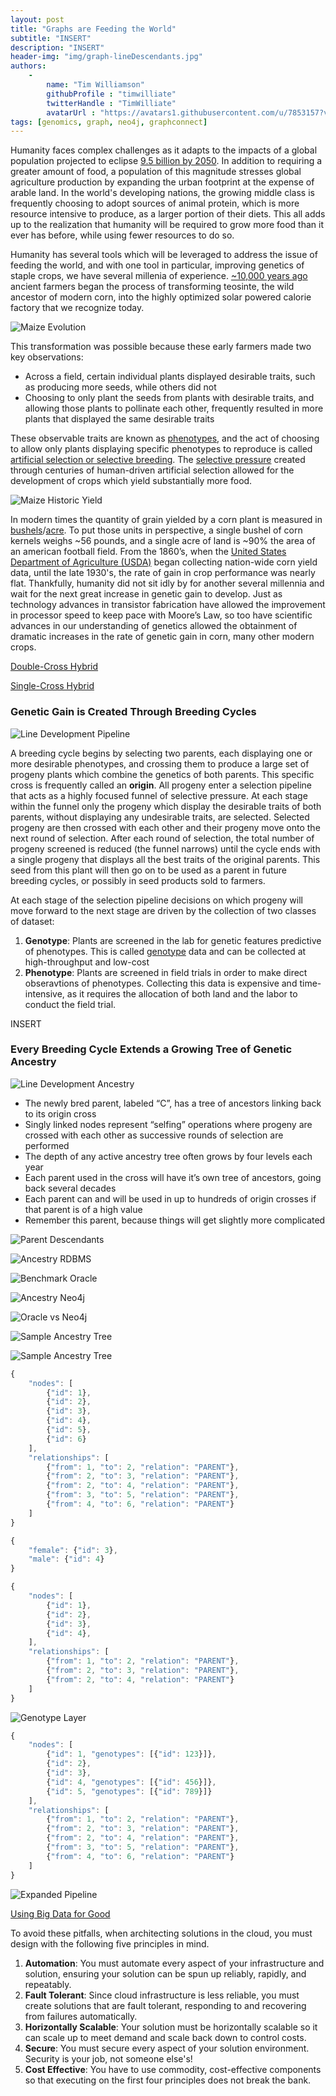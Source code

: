 ```yaml
---
layout: post
title: "Graphs are Feeding the World"
subtitle: "INSERT"
description: "INSERT"
header-img: "img/graph-lineDescendants.jpg"
authors:
    -
        name: "Tim Williamson"
        githubProfile : "timwilliate"
        twitterHandle : "TimWilliate"
        avatarUrl : "https://avatars1.githubusercontent.com/u/7853157?v=3"
tags: [genomics, graph, neo4j, graphconnect]
---
```


Humanity faces complex challenges as it adapts to the impacts of a global population projected to eclipse [9.5 billion by 2050](http://esa.un.org/unpd/wpp/). In addition to requiring a greater amount of food, a population of this magnitude stresses global agriculture production by expanding the urban footprint at the expense of arable land. In the world's developing nations, the growing middle class is frequently choosing to adopt sources of animal protein, which is more resource intensive to produce, as a larger portion of their diets. This all adds up to the realization that humanity will be required to grow more food than it ever has before, while using fewer resources to do so.

Humanity has several tools which will be leveraged to address the issue of feeding the world, and with one tool in particular, improving genetics of staple crops, we have several millenia of experience. [~10,000 years ago](http://learn.genetics.utah.edu/content/selection/corn/) ancient farmers began the process of transforming teosinte, the wild ancestor of modern corn, into the highly optimized solar powered calorie factory that we recognize today.

<img src="/img/graph-maizeEvolution.png" style="max-width: 400px;margin: 0 auto;border:none" alt = "Maize Evolution"/>

This transformation was possible because these early farmers made two key observations:

-  Across a field, certain individual plants displayed desirable traits, such as producing more seeds, while others did not
-  Choosing to only plant the seeds from plants with desirable traits, and allowing those plants to pollinate each other, frequently resulted in more plants that displayed the same desirable traits

These observable traits are known as [phenotypes](https://en.wikipedia.org/wiki/Phenotype), and the act of choosing to allow only plants displaying specific phenotypes to reproduce is called [artificial selection or selective breeding](https://en.wikipedia.org/wiki/Selective_breeding). The [selective pressure](https://en.wikipedia.org/wiki/Evolutionary_pressure) created through centuries of human-driven artificial selection allowed for the development of crops which yield substantially more food.

<img src="/img/graph-maizeHistoricYield.png" style="max-height: 400px;margin: 0 auto;border:none" alt = "Maize Historic Yield"/>

In modern times the quantity of grain yielded by a corn plant is measured in [bushels](https://en.wikipedia.org/wiki/Bushel)/[acre](https://en.wikipedia.org/wiki/Acre). To put those units in perspective, a single bushel of corn kernels weighs ~56 pounds, and a single acre of land is ~90% the area of an american football field. From the 1860’s, when the [United States Department of Agriculture (USDA)](http://www.ers.usda.gov/data-products/feed-grains-database/feed-grains-yearbook-tables.aspx) began collecting nation-wide corn yield data, until the late 1930's, the rate of gain in crop performance was nearly flat. Thankfully, humanity did not sit idly by for another several millennia and wait for the next great increase in genetic gain to develop. Just as technology advances in transistor fabrication have allowed the improvement in processor speed to keep pace with Moore’s Law, so too have scientific advances in our understanding of genetics allowed the obtainment of dramatic increases in the rate of genetic gain in corn, many other modern crops.


[Double-Cross Hybrid](http://passel.unl.edu/pages/informationmodule.php?idinformationmodule=1099683867&topicorder=5&maxto=6)

[Single-Cross Hybrid](http://passel.unl.edu/pages/informationmodule.php?idinformationmodule=1099683867&topicorder=4&maxto=9)

### **Genetic Gain is Created Through Breeding Cycles**

![Line Development Pipeline](/img/graph-lineDevelopmentPipeline.png)

A breeding cycle begins by selecting two parents, each displaying one or more desirable phenotypes, and crossing them to produce a large set of progeny plants which combine the genetics of both parents. This specific cross is frequently  called an **origin**. All progeny enter a selection pipeline that acts as a highly focused funnel of selective pressure. At each stage within the funnel only the progeny which display the desirable traits of both parents, without displaying any undesirable traits, are selected. Selected progeny are then crossed with each other and their progeny move onto the next round of selection. After each round of selection, the total number of progeny screened is reduced (the funnel narrows) until the cycle ends with a single progeny that displays all the best traits of the original parents. This seed from this plant will then go on to be used as a parent in future breeding cycles, or possibly in seed products sold to farmers.

At each stage of the selection pipeline decisions on which progeny will move forward to the next stage are driven by the collection of two classes of dataset:

1.  **Genotype**: Plants are screened in the lab for genetic features predictive of phenotypes. This is called [genotype](https://en.wikipedia.org/wiki/Genotype) data and can be collected at high-throughput and low-cost
2.  **Phenotype**: Plants are screened in field trials in order to make direct obseravtions of phenotypes. Collecting this data is expensive and time-intensive, as it requires the allocation of both land and the labor to conduct the field trial.

INSERT



### **Every Breeding Cycle Extends a Growing Tree of Genetic Ancestry**

![Line Development Ancestry](/img/graph-lineDevelopmentAncestry.png)

- The newly bred parent, labeled “C”, has a tree of ancestors linking back to its origin cross
- Singly linked nodes represent “selfing” operations where progeny are crossed with each other as successive rounds of selection are performed
- The depth of any active ancestry tree often grows by four levels each year
- Each parent used in the cross will have it’s own tree of ancestors, going back several decades
- Each parent can and will be used in up to hundreds of origin crosses if that parent is of a high value
- Remember this parent, because things will get slightly more complicated


![Parent Descendants](/img/graph-lineDescendants.jpg)

![Ancestry RDBMS](/img/graph-ancestryInRDBMS.png)

![Benchmark Oracle](/img/graph-benchmarkOracle.png)

![Ancestry Neo4j](/img/graph-ancestryInGraph.png)

![Oracle vs Neo4j](/img/graph-benchmarkOracleNeo4j.png)

![Sample Ancestry Tree](/img/graph-sampleAncestryTree.png)

<img src="/img/graph-sampleAncestryTree.png" style="max-height: 400px;margin: 0 auto;border:none" alt = "Sample Ancestry Tree"/>

```javascript
{
    "nodes": [
        {"id": 1},
        {"id": 2},
        {"id": 3},
        {"id": 4},
        {"id": 5},
        {"id": 6}
    ],
    "relationships": [
        {"from": 1, "to": 2, "relation": "PARENT"},
        {"from": 2, "to": 3, "relation": "PARENT"},
        {"from": 2, "to": 4, "relation": "PARENT"},
        {"from": 3, "to": 5, "relation": "PARENT"},
        {"from": 4, "to": 6, "relation": "PARENT"}
    ]
}
```

```javascript
{
    "female": {"id": 3},
    "male": {"id": 4}
}
```

```javascript
{
    "nodes": [
        {"id": 1},
        {"id": 2},
        {"id": 3},
        {"id": 4},
    ],
    "relationships": [
        {"from": 1, "to": 2, "relation": "PARENT"},
        {"from": 2, "to": 3, "relation": "PARENT"},
        {"from": 2, "to": 4, "relation": "PARENT"}
    ]
}
```
![Genotype Layer](/img/graph-genotypeLayer.png)

```javascript
{
    "nodes": [
        {"id": 1, "genotypes": [{"id": 123}]},
        {"id": 2},
        {"id": 3},
        {"id": 4, "genotypes": [{"id": 456}]},
        {"id": 5, "genotypes": [{"id": 789}]}
    ],
    "relationships": [
        {"from": 1, "to": 2, "relation": "PARENT"},
        {"from": 2, "to": 3, "relation": "PARENT"},
        {"from": 2, "to": 4, "relation": "PARENT"},
        {"from": 3, "to": 5, "relation": "PARENT"},
        {"from": 4, "to": 6, "relation": "PARENT"}
    ]
}
```

![Expanded Pipeline](/img/graph-expandedLineDevelopmentPipeline.png)

[Using Big Data for Good](http://engineering.monsanto.com/2015/05/20/using-big-data-for-good/)

<script async class="speakerdeck-embed" data-id="18d67f875f0345948425142136ab3c6c" data-ratio="1.77777777777778" src="//speakerdeck.com/assets/embed.js"></script>

To avoid these pitfalls, when architecting solutions in the cloud, you
must design with the following five principles in mind.

1.  **Automation**: You must automate every aspect of your
    infrastructure and solution, ensuring your solution can be spun up
    reliably, rapidly, and repeatably.
2.  **Fault Tolerant**: Since cloud infrastructure is less reliable,
    you must create solutions that are fault tolerant, responding to
    and recovering from failures automatically.
3.  **Horizontally Scalable**: Your solution must be horizontally
    scalable so it can scale up to meet demand and scale back down to
    control costs.
4.  **Secure**: You must secure every aspect of your solution
    environment. Security is your job, not someone else's!
5.  **Cost Effective**: You have to use commodity, cost-effective
    components so that executing on the first four principles does not
    break the bank.